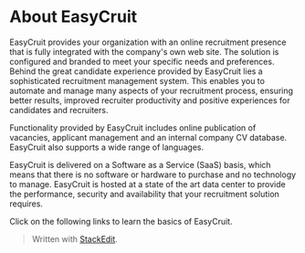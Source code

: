# About EasyCruit

EasyCruit provides your organization with an online recruitment presence that is fully integrated with the company's own web site. The solution is configured and branded to meet your specific needs and preferences. Behind the great candidate experience provided by EasyCruit lies a sophisticated recruitment management system. This enables you to automate and manage many aspects of your recruitment process, ensuring better results, improved recruiter productivity and positive experiences for candidates and recruiters.

Functionality provided by EasyCruit includes online publication of vacancies, applicant management and an internal company CV database. EasyCruit also supports a wide range of languages.

EasyCruit is delivered on a Software as a Service (SaaS) basis, which means that there is no software or hardware to purchase and no technology to manage. EasyCruit is hosted at a state of the art data center to provide the performance, security and availability that your recruitment solution requires.

Click on the following links to learn the basics of EasyCruit.


> Written with [StackEdit](https://stackedit.io/).
<!--stackedit_data:
eyJoaXN0b3J5IjpbMTM3MTg4NjZdfQ==
-->